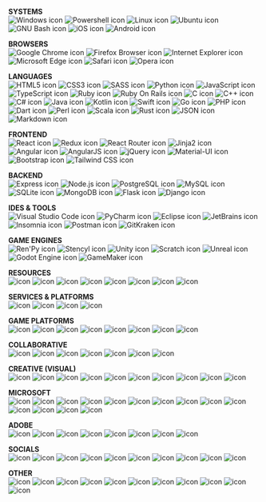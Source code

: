 **SYSTEMS**  
![Windows icon](docs/icons/windows.svg "Windows") ![Powershell icon](docs/icons/powershell.svg "Powershell") ![Linux icon](docs/icons/linux.svg "Linux") ![Ubuntu icon](docs/icons/ubuntu.svg "Ubuntu") ![GNU Bash icon](docs/icons/gnubash.svg "GNU Bash") ![iOS icon](docs/icons/ios.svg "iOS") ![Android icon](docs/icons/android.svg "Android")

**BROWSERS**  
![Google Chrome icon](docs/icons/googlechrome.svg "Google Chrome") ![Firefox Browser icon](docs/icons/firefoxbrowser.svg "Firefox Browser") ![Internet Explorer icon](docs/icons/internetexplorer.svg "Internet Explorer") ![Microsoft Edge icon](docs/icons/microsoftedge.svg "Microsoft Edge") ![Safari icon](docs/icons/safari.svg "Safari") ![Opera icon](docs/icons/opera.svg "Opera")

**LANGUAGES**  
![HTML5 icon](docs/icons/html5.svg "HTML5") ![CSS3 icon](docs/icons/css3.svg "CSS3") ![SASS icon](docs/icons/sass.svg "SASS") ![Python icon](docs/icons/python.svg "Python") ![JavaScript icon](docs/icons/javascript.svg "JavaScript") ![TypeScript icon](docs/icons/typescript.svg "TypeScript") ![Ruby icon](docs/icons/ruby.svg "Ruby") ![Ruby On Rails icon](docs/icons/rubyonrails.svg "Ruby On Rails") ![C icon](docs/icons/c.svg "C") ![C++ icon](docs/icons/cplusplus.svg "C++") ![C\# icon](docs/icons/csharp.svg "C#") ![Java icon](docs/icons/java.svg "Java") ![Kotlin icon](docs/icons/kotlin.svg "Kotlin") ![Swift icon](docs/icons/swift.svg "Swift") ![Go icon](docs/icons/go.svg "Go") ![PHP icon](docs/icons/php.svg "PHP") ![Dart icon](docs/icons/dart.svg "Dart") ![Perl icon](docs/icons/perl.svg "Perl") ![Scala icon](docs/icons/scala.svg "Scala") ![Rust icon](docs/icons/rust.svg "Rust") ![JSON icon](docs/icons/json.svg "JSON") ![Markdown icon](docs/icons/markdown.svg "Markdown")

**FRONTEND**  
![React icon](docs/icons/react.svg "React") ![Redux icon](docs/icons/redux.svg "Redux") ![React Router icon](docs/icons/reactrouter.svg "React Router") ![Jinja2 icon](docs/icons/jinja.svg "Jinja2") ![Angular icon](docs/icons/angular.svg "Angular") ![AngularJS icon](docs/icons/angularjs.svg "AngularJS") ![jQuery icon](docs/icons/jquery.svg "jQuery") ![Material-UI icon](docs/icons/materialui.svg "Material-UI") ![Bootstrap icon](docs/icons/bootstrap.svg "Bootstrap") ![Tailwind CSS icon](docs/icons/tailwindcss.svg "Tailwind CSS")

**BACKEND**  
![Express icon](docs/icons/express.svg "Express") ![Node.js icon](docs/icons/nodejs.svg "Node.js") ![PostgreSQL icon](docs/icons/postgresql.svg "PostgreSQL") ![MySQL icon](docs/icons/mysql.svg "MySQL") ![SQLite icon](docs/icons/sqlite.svg "SQLite") ![MongoDB icon](docs/icons/mongodb.svg "MongoDB") ![Flask icon](docs/icons/flask.svg "Flask") ![Django icon](docs/icons/django.svg "Django")

**IDES & TOOLS**  
![Visual Studio Code icon](docs/icons/visualstudiocode.svg "Visual Studio Code") ![PyCharm icon](docs/icons/pycharm.svg "PyCharm") ![Eclipse icon](docs/icons/eclipse.svg "Eclipse") ![JetBrains icon](docs/icons/jetbrains.svg "JetBrains") ![Insomnia icon](docs/icons/insomnia.svg "Insomnia") ![Postman icon](docs/icons/postman.svg "Postman") ![GitKraken icon](docs/icons/gitkraken.svg "GitKraken")

**GAME ENGINES**  
![Ren'Py icon](docs/icons/renpy.svg "Ren'Py") ![Stencyl icon](docs/icons/stencyl.svg "Stencyl") ![Unity icon](docs/icons/unity.svg "Unity") ![Scratch icon](docs/icons/scratch.svg "Scratch") ![Unreal icon](docs/icons/unreal.svg "Unreal") ![Godot Engine icon](docs/icons/godot.svg "Godot Engine") ![GameMaker icon](docs/icons/gamemaker.svg "GameMaker")

**RESOURCES**  
![ icon](docs/icons/.svg) ![ icon](docs/icons/.svg) ![ icon](docs/icons/.svg) ![ icon](docs/icons/.svg) ![ icon](docs/icons/.svg) ![ icon](docs/icons/.svg) ![ icon](docs/icons/.svg) ![ icon](docs/icons/.svg)

**SERVICES & PLATFORMS**  
![ icon](docs/icons/.svg) ![ icon](docs/icons/.svg) ![ icon](docs/icons/.svg) ![ icon](docs/icons/.svg)

**GAME PLATFORMS**  
![ icon](docs/icons/.svg) ![ icon](docs/icons/.svg) ![ icon](docs/icons/.svg) ![ icon](docs/icons/.svg) ![ icon](docs/icons/.svg) ![ icon](docs/icons/.svg) ![ icon](docs/icons/.svg) ![ icon](docs/icons/.svg)

**COLLABORATIVE**  
![ icon](docs/icons/.svg) ![ icon](docs/icons/.svg) ![ icon](docs/icons/.svg) ![ icon](docs/icons/.svg) ![ icon](docs/icons/.svg) ![ icon](docs/icons/.svg) ![ icon](docs/icons/.svg)

**CREATIVE (VISUAL)**  
![ icon](docs/icons/.svg) ![ icon](docs/icons/.svg) ![ icon](docs/icons/.svg) ![ icon](docs/icons/.svg) ![ icon](docs/icons/.svg) ![ icon](docs/icons/.svg) ![ icon](docs/icons/.svg) ![ icon](docs/icons/.svg) ![ icon](docs/icons/.svg) ![ icon](docs/icons/.svg)

**MICROSOFT**  
![ icon](docs/icons/.svg) ![ icon](docs/icons/.svg) ![ icon](docs/icons/.svg) ![ icon](docs/icons/.svg) ![ icon](docs/icons/.svg) ![ icon](docs/icons/.svg) ![ icon](docs/icons/.svg) ![ icon](docs/icons/.svg) ![ icon](docs/icons/.svg) ![ icon](docs/icons/.svg) ![ icon](docs/icons/.svg) ![ icon](docs/icons/.svg) ![ icon](docs/icons/.svg) ![ icon](docs/icons/.svg)

**ADOBE**  
![ icon](docs/icons/.svg) ![ icon](docs/icons/.svg) ![ icon](docs/icons/.svg) ![ icon](docs/icons/.svg) ![ icon](docs/icons/.svg) ![ icon](docs/icons/.svg) ![ icon](docs/icons/.svg) ![ icon](docs/icons/.svg)

**SOCIALS**  
![ icon](docs/icons/.svg) ![ icon](docs/icons/.svg) ![ icon](docs/icons/.svg) ![ icon](docs/icons/.svg) ![ icon](docs/icons/.svg) ![ icon](docs/icons/.svg) ![ icon](docs/icons/.svg) ![ icon](docs/icons/.svg) ![ icon](docs/icons/.svg) ![ icon](docs/icons/.svg)

**OTHER**  
![ icon](docs/icons/.svg) ![ icon](docs/icons/.svg) ![ icon](docs/icons/.svg) ![ icon](docs/icons/.svg) ![ icon](docs/icons/.svg) ![ icon](docs/icons/.svg) ![ icon](docs/icons/.svg) ![ icon](docs/icons/.svg) ![ icon](docs/icons/.svg) ![ icon](docs/icons/.svg) ![ icon](docs/icons/.svg)
